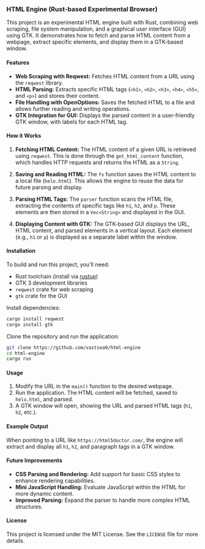 ### HTML Engine (Rust-based Experimental Browser)

This project is an experimental HTML engine built with Rust, combining web scraping, file system manipulation, and a graphical user interface (GUI) using GTK. It demonstrates how to fetch and parse HTML content from a webpage, extract specific elements, and display them in a GTK-based window.

#### Features
- **Web Scraping with Reqwest:** Fetches HTML content from a URL using the `reqwest` library.
- **HTML Parsing:** Extracts specific HTML tags (`<h1>`, `<h2>`, `<h3>`, `<h4>`, `<h5>`, and `<p>`) and stores their content.
- **File Handling with OpenOptions:** Saves the fetched HTML to a file and allows further reading and writing operations.
- **GTK Integration for GUI:** Displays the parsed content in a user-friendly GTK window, with labels for each HTML tag.
  
#### How it Works
1. **Fetching HTML Content:**
   The HTML content of a given URL is retrieved using `reqwest`. This is done through the `get_html_content` function, which handles HTTP requests and returns the HTML as a `String`.

2. **Saving and Reading HTML:**
   The `fs` function saves the HTML content to a local file (`helo.html`). This allows the engine to reuse the data for future parsing and display.

3. **Parsing HTML Tags:**
   The `parser` function scans the HTML file, extracting the contents of specific tags like `h1`, `h2`, and `p`. These elements are then stored in a `Vec<String>` and displayed in the GUI.

4. **Displaying Content with GTK:**
   The GTK-based GUI displays the URL, HTML content, and parsed elements in a vertical layout. Each element (e.g., `h1` or `p`) is displayed as a separate label within the window.

#### Installation
To build and run this project, you'll need:
- Rust toolchain (install via [rustup](https://rustup.rs/))
- GTK 3 development libraries
- `reqwest` crate for web scraping
- `gtk` crate for the GUI

Install dependencies:
```bash
cargo install reqwest
cargo install gtk
```

Clone the repository and run the application:
```bash
git clone https://github.com/vastsea0/html-engine
cd html-engine
cargo run
```

#### Usage
1. Modify the URL in the `main()` function to the desired webpage.
2. Run the application. The HTML content will be fetched, saved to `helo.html`, and parsed.
3. A GTK window will open, showing the URL and parsed HTML tags (`h1`, `h2`, etc.).

#### Example Output
When pointing to a URL like `https://html5doctor.com/`, the engine will extract and display all `h1`, `h2`, and paragraph tags in a GTK window.

#### Future Improvements
- **CSS Parsing and Rendering:** Add support for basic CSS styles to enhance rendering capabilities.
- **Mini JavaScript Handling:** Evaluate JavaScript within the HTML for more dynamic content.
- **Improved Parsing:** Expand the parser to handle more complex HTML structures.

#### License
This project is licensed under the MIT License. See the `LICENSE` file for more details.
